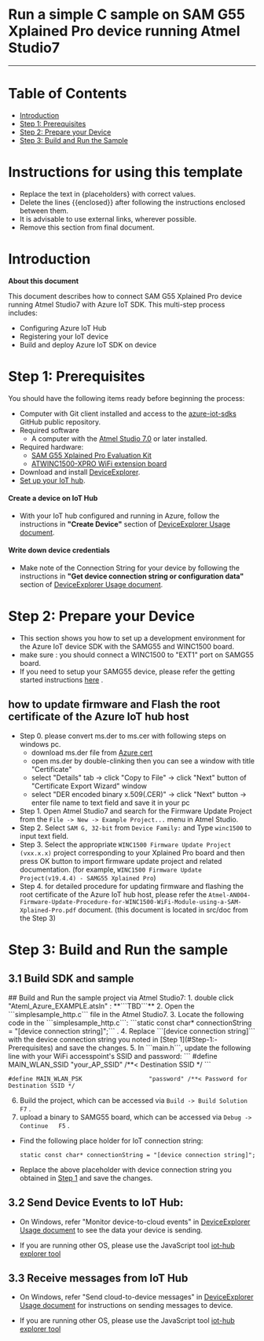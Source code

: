 Run a simple C sample on SAM G55 Xplained Pro device running Atmel Studio7
===
---

# Table of Contents

-   [Introduction](#Introduction)
-   [Step 1: Prerequisites](#Prerequisites)
-   [Step 2: Prepare your Device](#PrepareDevice)
-   [Step 3: Build and Run the Sample](#Build)

# Instructions for using this template

-   Replace the text in {placeholders} with correct values.
-   Delete the lines {{enclosed}} after following the instructions enclosed between them.
-   It is advisable to use external links, wherever possible.
-   Remove this section from final document.

<a name="Introduction"></a>
# Introduction

**About this document**

This document describes how to connect SAM G55 Xplained Pro device running Atmel Studio7 with Azure IoT SDK. This multi-step process includes:
-   Configuring Azure IoT Hub
-   Registering your IoT device
-   Build and deploy Azure IoT SDK on device

<a name="Prerequisites"></a>
# Step 1: Prerequisites

You should have the following items ready before beginning the process:

-   Computer with Git client installed and access to the
    [azure-iot-sdks](https://github.com/Azure/azure-iot-sdks) GitHub
    public repository.
-   Required software
    -   A computer with the [Atmel Studio 7.0](http://www.atmel.com/tools/atmelstudio.aspx#download) or later installed.
-   Required hardware:
    - [SAM G55 Xplained Pro Evaluation Kit](http://www.atmel.com/tools/ATSAMG55-XPRO.aspx)
    - [ATWINC1500-XPRO WiFi extension board](http://www.atmel.com/tools/atwinc1500-xpro.aspx)
-   Download and install [DeviceExplorer](https://github.com/Azure/azure-iot-sdks/releases/download/2015-11-13/SetupDeviceExplorer.msi).
-   [Set up your IoT hub](https://github.com/Azure/azure-iot-sdks/blob/master/doc/setup_iothub.md).
#### Create a device on IoT Hub
-   With your IoT hub configured and running in Azure, follow the instructions in **"Create Device"** section of [DeviceExplorer Usage document](https://github.com/Azure/azure-iot-sdks/blob/master/tools/DeviceExplorer/doc/how_to_use_device_explorer.md).
#### Write down device credentials
-   Make note of the Connection String for your device by following the instructions in **"Get device connection string or configuration data"** section of [DeviceExplorer Usage document](https://github.com/Azure/azure-iot-sdks/blob/master/tools/DeviceExplorer/doc/how_to_use_device_explorer.md).

<a name="PrepareDevice"></a>
# Step 2: Prepare your Device
- This section shows you how to set up a development environment for the Azure IoT device SDK with the SAMG55 and WINC1500 board.
 - make sure : you should connect a WINC1500 to "EXT1" port on SAMG55 board.
-  If you need to setup your SAMG55 device, please refer the getting started instructions [here](<http://www.atmel.com/tools/ATSAMG55-XPRO.aspx?tab=documents>) .

## how to update firmware and Flash the root certificate of the Azure IoT hub host
-  Step 0. please convert ms.der to ms.cer with following steps on windows pc.
    -  download ms.der file from [Azure cert](https://github.com/Azure/azure-iot-sdks/tree/master/c/certs)
    -  open ms.der by double-clinking then you can see a window with title "Certificate"
    -  select "Details" tab -> click "Copy to File" -> click "Next" button of "Certificate Export Wizard" window
    -  select "DER encoded binary x.509(.CER)" -> click "Next" button -> enter file name to text field and save it in your pc
-  Step 1. Open Atmel Studio7 and search for the Firmware Update Project from the ```File -> New -> Example Project...``` menu in Atmel Studio.
-  Step 2. Select ```SAM G, 32-bit``` from ```Device Family:``` and Type ```winc1500``` to input text field.
-  Step 3. Select the appropriate ```WINC1500 Firmware Update Project (vxx.x.x)``` project corresponding to your Xplained Pro board and then press OK button to import firmware update project and related documentation. (for example, ```WINC1500 Firmware Update Project(v19.4.4) - SAMG55 Xplained Pro```)
-  Step 4. for detailed procedure for updating firmware and flashing the root certificate of the Azure IoT hub host, please refer the ```Atmel-AN004-Firmware-Update-Procedure-for-WINC1500-WiFi-Module-using-a-SAM-Xplained-Pro.pdf``` document. (this document is located in src/doc from the Step 3)

<a name="Build"></a>
# Step 3: Build and Run the sample

<a name="Load"></a>
## 3.1 Build SDK and sample

<a name="buildrunapp"/>
## Build and Run the sample project via Atmel Studio7: 
1. double click "Ateml_Azure_EXAMPLE.atsln" : **```TBD```**
2. Open the ```simplesample_http.c``` file in the Atmel Studio7.
3. Locate the following code in the ```simplesample_http.c```: 
    ```static const char* connectionString = "[device connection string]";``` .
4. Replace ```[device connection string]``` with the device connection string you noted in [Step 1](#Step-1:-Prerequisites) and save the changes.
5. In ```main.h```, update the following line with your WiFi accesspoint's SSID and password:
   ```
   #define MAIN_WLAN_SSID                  "your_AP_SSID" /**< Destination SSID */
   ```
   
   ```
   #define MAIN_WLAN_PSK                   "password" /**< Password for Destination SSID */
   ```
6. Build the project, which can be accessed via ```Build -> Build Solution   F7``` .
7. upload a binary to SAMG55 board, which can be accessed via ```Debug -> Continue   F5``` .

-   Find the following place holder for IoT connection string:

        static const char* connectionString = "[device connection string]";

-   Replace the above placeholder with device connection string you obtained in [Step 1](#Step-1:-Prerequisites) and save the changes.



## 3.2 Send Device Events to IoT Hub:

-   On Windows, refer "Monitor device-to-cloud events" in [DeviceExplorer Usage document](https://github.com/Azure/azure-iot-sdks/blob/master/tools/DeviceExplorer/doc/how_to_use_device_explorer.md) to see the data your device is sending.

-   If you are running other OS, please use the JavaScript tool [iot-hub explorer tool](https://github.com/Azure/azure-iot-sdks/tree/master/tools/iothub-explorer/doc)

## 3.3 Receive messages from IoT Hub

-   On Windows, refer "Send cloud-to-device messages" in [DeviceExplorer Usage document](https://github.com/Azure/azure-iot-sdks/blob/master/tools/DeviceExplorer/doc/how_to_use_device_explorer.md) for instructions on sending messages to device.

-   If you are running other OS, please use the JavaScript tool [iot-hub explorer tool](https://github.com/Azure/azure-iot-sdks/tree/master/tools/iothub-explorer/doc)
